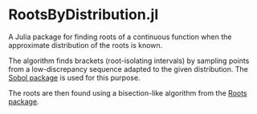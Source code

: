 # RootsByDistribution.jl

A Julia package for finding roots of a continuous function when the approximate
distribution of the roots is known.

The algorithm finds brackets (root-isolating intervals) by sampling points from
a low-discrepancy sequence adapted to the given distribution. The [Sobol
package](https://github.com/stevengj/Sobol.jl) is used for this purpose.

The roots are then found using a bisection-like algorithm from the [Roots
package](https://github.com/JuliaMath/Roots.jl).
